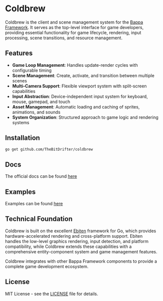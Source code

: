 # Coldbrew

Coldbrew is the client and scene management system for the [Bappa Framework](https://dl43t3h5ccph3.cloudfront.net/). It serves as the top-level interface for game developers, providing essential functionality for game lifecycle, rendering, input processing, scene transitions, and resource management.

## Features

- **Game Loop Management**: Handles update-render cycles with configurable timing
- **Scene Management**: Create, activate, and transition between multiple scenes
- **Multi-Camera Support**: Flexible viewport system with split-screen capabilities
- **Input Abstraction**: Device-independent input system for keyboard, mouse, gamepad, and touch
- **Asset Management**: Automatic loading and caching of sprites, animations, and sounds
- **System Organization**: Structured approach to game logic and rendering systems

## Installation

```bash
go get github.com/TheBitDrifter/coldbrew
```

## Docs

The official docs can be found [here](https://dl43t3h5ccph3.cloudfront.net/)

## Examples

Examples can be found [here](https://dl43t3h5ccph3.cloudfront.net/examples)

## Technical Foundation

Coldbrew is built on the excellent [Ebiten](https://github.com/hajimehoshi/ebiten) framework for Go, which provides hardware-accelerated rendering and cross-platform support. Ebiten handles the low-level graphics rendering, input detection, and platform compatibility, while Coldbrew extends these capabilities with a comprehensive entity-component system and game management features.

Coldbrew integrates with other Bappa Framework components to provide a complete game development ecosystem.

## License

MIT License - see the [LICENSE](LICENSE) file for details.

